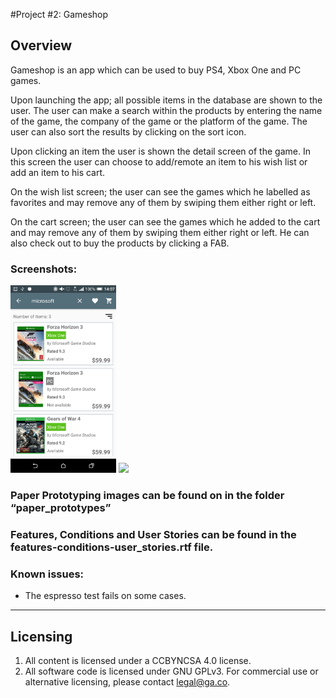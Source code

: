 #Project #2: Gameshop

## Overview

Gameshop is an app which can be used to buy PS4, Xbox One and PC games.

Upon launching the app; all possible items in the database are shown to the user. The user can make a search within the products by entering the name of the game, the company of the game or the platform of the game. The user can also sort the results by clicking on the sort icon.

Upon clicking an item the user is shown the detail screen of the game. In this screen the user can choose to add/remote an item to his wish list or add an item to his cart.

On the wish list screen; the user can see the games which he labelled as favorites and may remove any of them by swiping them either right or left.

On the cart screen; the user can see the games which he added to the cart and may remove any of them by swiping them either right or left. He can also check out to buy the products by clicking a FAB.

### Screenshots:

<img src="screenshots/Screenshot_20161110-140739.png" height="300px"/>
<img src="screenshots/Screenshot_20161110-140750.png” height="300px"/>





### Paper Prototyping images can be found on in the folder “paper_prototypes”

### Features, Conditions and User Stories can be found in the features-conditions-user_stories.rtf file.

### Known issues:
 - The espresso test fails on some cases.

---

## Licensing
1. All content is licensed under a CC­BY­NC­SA 4.0 license.
2. All software code is licensed under GNU GPLv3. For commercial use or alternative licensing, please contact [legal@ga.co](mailto:legal@ga.co).
